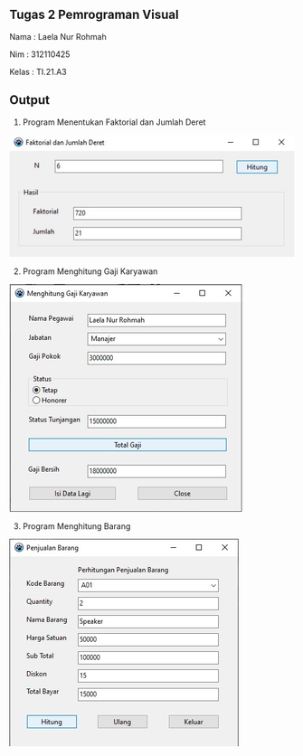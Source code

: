 ## Tugas 2 Pemrograman Visual

Nama : Laela Nur Rohmah

Nim : 312110425

Kelas : TI.21.A3

## Output

1. Program Menentukan Faktorial dan Jumlah Deret

![img1](img/Run%20Faktorial%20dan%20Jumlah%20Deret.jpg)

2. Program Menghitung Gaji Karyawan

![img2](img/Run%20Menghitung%20Gaji.jpg)

3. Program Menghitung Barang

![img3](img/Run%20Menghitung%20Penjualan%20Barang.jpg)